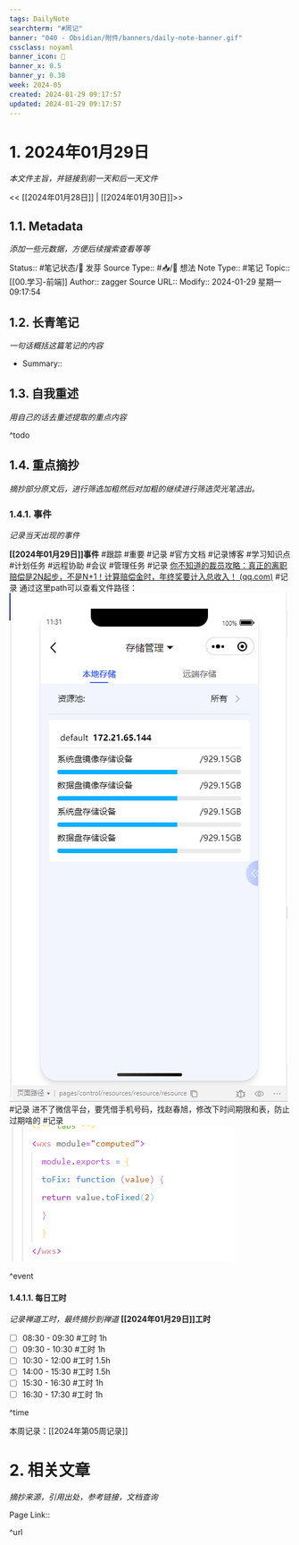 ```yaml
---
tags: DailyNote
searchterm: "#周记"
banner: "040 - Obsidian/附件/banners/daily-note-banner.gif"
cssclass: noyaml
banner_icon: 💌
banner_x: 0.5
banner_y: 0.38
week: 2024-05
created: 2024-01-29 09:17:57
updated: 2024-01-29 09:17:57
---
```


# 1. 2024年01月29日

_本文件主旨，并链接到前一天和后一天文件_

<< [[2024年01月28日]] | [[2024年01月30日]]>>

## 1.1. Metadata

_添加一些元数据，方便后续搜索查看等等_

Status:: #笔记状态/🌱 发芽
Source Type:: #📥/💭 想法 
Note Type:: #笔记
Topic:: [[00.学习-前端]]
Author:: zagger
Source URL::
Modify:: 2024-01-29 星期一 09:17:54

## 1.2. 长青笔记

_一句话概括这篇笔记的内容_

- Summary::

## 1.3. 自我重述

_用自己的话去重述提取的重点内容_

^todo

## 1.4. 重点摘抄

_摘抄部分原文后，进行筛选加粗然后对加粗的继续进行筛选荧光笔选出。_

### 1.4.1. 事件

_记录当天出现的事件_

**[[2024年01月29日]]事件** 
#跟踪 #重要 #记录 #官方文档 #记录博客 #学习知识点 #计划任务 #远程协助 #会议 #管理任务
#记录 [你不知道的裁员攻略：真正的离职赔偿是2N起步，不是N+1！计算赔偿金时，年终奖要计入总收入！ (qq.com)](https://mp.weixin.qq.com/s?__biz=MzU0OTE4MzYzMw==&mid=2247557608&idx=1&sn=a0ab4c849bbc62ff8623f0c23a705dda&chksm=fbb06816ccc7e100ddadcd89952feaac63537ff5cf51afb1ac357be1ffc37ab23094b874a130&scene=27)
#记录 通过这里path可以查看文件路径：![image.png](https://raw.githubusercontent.com/zaggerj/obsidian_picgo/main/obsidian/20240129113236.png)
#记录 进不了微信平台，要凭借手机号码，找赵春旭，修改下时间期限和表，防止过期啥的
#记录 ![image.png](https://raw.githubusercontent.com/zaggerj/obsidian_picgo/main/obsidian/20240129113410.png)


^event

#### 1.4.1.1. 每日工时

_记录禅道工时，最终摘抄到禅道_
**[[2024年01月29日]]工时**
- [ ] 08:30 - 09:30 #工时  1h
- [ ] 09:30 - 10:30 #工时  1h
- [ ] 10:30 - 12:00 #工时  1.5h
- [ ] 14:00 - 15:30 #工时  1.5h
- [ ] 15:30 - 16:30 #工时  1h
- [ ] 16:30 - 17:30 #工时  1h

^time

本周记录：[[2024年第05周记录]]

# 2. 相关文章

_摘抄来源，引用出处，参考链接，文档查询_

Page Link::

^url
